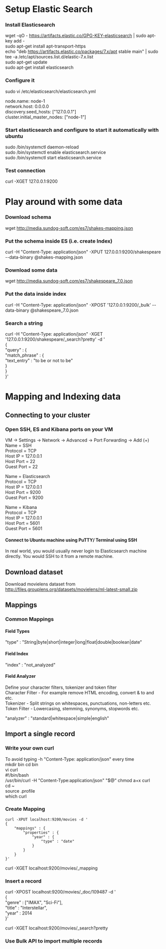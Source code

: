 # Setup Elastic Search


### Install Elasticsearch
wget -qO - https://artifacts.elastic.co/GPG-KEY-elasticsearch | sudo apt-key add -  
sudo apt-get install apt-transport-https  
echo "deb https://artifacts.elastic.co/packages/7.x/apt stable main" | sudo tee -a /etc/apt/sources.list.d/elastic-7.x.list  
sudo apt-get update  
sudo apt-get install elasticsearch  

### Configure it
sudo vi /etc/elasticsearch/elasticsearch.yml  

node.name: node-1  
network.host: 0.0.0.0  
discovery.seed_hosts: ["127.0.0.1"]  
cluster.initial_master_nodes: ["node-1"]  

### Start elasticsearch and configure to start it automatically with ubuntu
sudo /bin/systemctl daemon-reload  
sudo /bin/systemctl enable elasticsearch.service  
sudo /bin/systemctl start elasticsearch.service  

### Test connection
curl -XGET 127.0.0.1:9200  

# Play around with some data

### Download schema
wget http://media.sundog-soft.com/es7/shakes-mapping.json  

### Put the schema inside ES (i.e. create Index)
curl -H "Content-Type: application/json" -XPUT 127.0.0.1:9200/shakespeare --data-binary @shakes-mapping.json  

### Download some data
wget http://media.sundog-soft.com/es7/shakespeare_7.0.json  

### Put the data inside index
curl -H "Content-Type: application/json" -XPOST '127.0.0.1:9200/_bulk' --data-binary @shakespeare_7.0.json  

### Search a string
curl -H "Content-Type: application/json" -XGET '127.0.0.1:9200/shakespeare/_search?pretty' -d '  
{  
"query" : {  
"match_phrase" : {  
"text_entry" : "to be or not to be"  
}  
}  
}'  

# Mapping and Indexing data

## Connecting to your cluster

### Open SSH, ES and Kibana ports on your VM
VM -> Settings -> Network -> Advanced -> Port Forwarding -> Add (+)  
Name = SSH  
Protocol = TCP  
Host IP = 127.0.0.1  
Host Port = 22  
Guest Port = 22  

Name = Elasticsearch  
Protocol = TCP  
Host IP = 127.0.0.1  
Host Port = 9200  
Guest Port = 9200  

Name = Kibana  
Protocol = TCP  
Host IP = 127.0.0.1  
Host Port = 5601  
Guest Port = 5601  

#### Connect to Ubuntu machine using PuTTY/ Terminal using SSH
In real world, you would usually never login to Elasticsearch machine directly. You would SSH to it from a remote machine.  


## Download dataset

Download movielens dataset from http://files.grouplens.org/datasets/movielens/ml-latest-small.zip  


## Mappings
### Common Mappings
#### Field Types
"type" : "String|byte|short|integer|long|float|double|boolean|date"
#### Field Index
"index" : "not_analyzed"
#### Field Analyzer
Define your character filters, tokenizer and token filter  
Character Filter - For example remove HTML encoding, convert & to and etc.  
Tokenizer - Split strings on whitespaces, punctuations, non-letters etc.  
Token Filter - Lowercasing, stemming, synonyms, stopwords etc.  

"analyzer" : "standard|whitespace|simple|english"  

## Import a single record
### Write your own curl
To avoid typing -h "Content-Type: application/json" every time  
mkdir bin
cd bin  
vi curl  
#!/bin/bash  
/usr/bin/curl -H "Content-Type:application/json" "$@" 
chmod a+x curl    
cd ~   
source .profile  
which curl  

### Create Mapping

    curl -XPUT localhost:9200/movies -d '  
    {  
        "mappings" : {  
            "properties" : {  
                "year" : {  
                    "type" : "date"  
                }           
            }       
        }  
    }'  

curl -XGET localhost:9200/movies/_mapping  

### Insert a record
curl -XPOST localhost:9200/movies/_doc/109487 -d '  
{  
    "genre" : ["IMAX", "Sci-Fi"],  
    "title" : "Interstellar",  
    "year" : 2014  
}'  

curl -XGET localhost:9200/movies/_search?pretty

### Use Bulk API to import multiple records












<!--stackedit_data:
eyJoaXN0b3J5IjpbLTgyNjQ3OTk1MiwtNzIzNDU2NzQ4LC0xNT
kyOTMzMzhdfQ==
-->